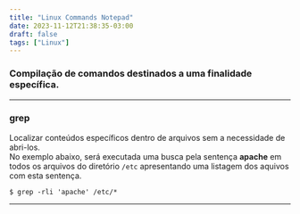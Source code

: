 ```yaml
---
title: "Linux Commands Notepad"
date: 2023-11-12T21:38:35-03:00
draft: false
tags: ["Linux"]
---
```


### Compilação de comandos destinados a uma finalidade específica.

------------

### grep

Localizar conteúdos específicos dentro de arquivos sem a necessidade de abri-los.  
No exemplo abaixo, será executada uma busca pela sentença **apache** em todos os arquivos do diretório `/etc` apresentando uma listagem dos aquivos com esta sentença.

    $ grep -rli 'apache' /etc/* 


------------
